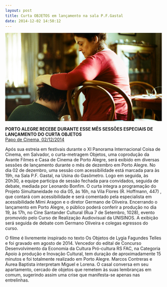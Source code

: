 ```yaml
---
layout: post
title: Curta OBJETOS em lançamento na sala P.F.Gastal
date: 2014-12-02 14:50:12
---
```

![](/uploads/objetos-1.jpg)

**PORTO ALEGRE RECEBE DURANTE ESSE MÊS SESSÕES ESPECIAIS DE LANÇAMENTO DO CURTA OBJETOS**\
[Papo de Cinema, 02/12/2014](https://www.papodecinema.com.br/porto-alegre-recebe-durante-esse-mes-sessoes-especiais-de-lancamento-do-curta-objetos/)


Após sua estreia em festivais durante o XI Panorama Internacional Coisa de Cinema, em Salvador, o curta-metragem Objetos, uma coprodução da Avante Filmes e Casa de Cinema de Porto Alegre, será exibido em diversas sessões de lançamento durante o mês de dezembro em Porto Alegre. No dia 02 de dezembro, uma sessão com acessibilidade está marcada para às 19h, na Sala P.F. Gastal, na Usina do Gasômetro. Logo em seguida, às 20h30, a equipe participa de sessão fechada para convidados, seguida de debate, mediada por Leonardo Bonfim. O curta integra a programação do Projeto Simultaneidade no dia 05, às 16h, na Vila Flores (R. Hoffmann, 447) , que contará com acessibilidade e será comentado pela especialista em acessibilidade Mimi Aragon e o diretor Germano de Oliveira. Encerrando o lançamento em Porto Alegre, o público poderá conferir a produção no dia 19, às 17h, no Cine Santander Cultural (Rua 7 de Setembro, 1028), evento promovido pelo Curso de Realização Audiovisual da UNISINOS. A exibição será seguida de debate com Germano Oliveira e colegas egressos do curso.

O filme é livremente inspirado no texto Os Objetos de Lygia Fagundes Telles e foi gravado em agosto de 2014. Vencedor do edital de Concurso Desenvolvimento da Economia da Cultura Pró-cultura RS FAC, na Categoria Apoio à produção e Inovação Cultural, tem duração de aproximadamente 15 minutos e foi totalmente realizado em Porto Alegre. Marcos Contreras e Áurea Baptista interpretam Miguel e Lorena. O casal conversa em seu apartamento, cercado de objetos que remetem às suas lembranças em comum, sugerindo assim uma crise que manifesta-se apenas nas entrelinhas.